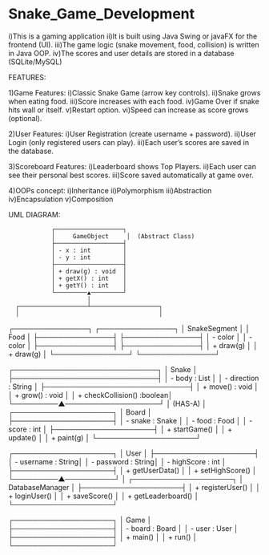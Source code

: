 # Snake_Game_Development

i)This is a gaming application
ii)It is built using Java Swing or javaFX for the frontend (UI).
iii)The game logic (snake movement, food, collision) is written in Java OOP.
iv)The scores and user details are stored in a database (SQLite/MySQL)

FEATURES:

1)Game Features:
   i)Classic Snake Game (arrow key controls).
   ii)Snake grows when eating food.
   iii)Score increases with each food.
   iv)Game Over if snake hits wall or itself.
   v)Restart option.
   vi)Speed can increase as score grows (optional).

2)User Features:
   i)User Registration (create username + password).
   ii)User Login (only registered users can play).
   iii)Each user’s scores are saved in the database.

3)Scoreboard Features:
   i)Leaderboard shows Top Players.
   ii)Each user can see their personal best scores.
   iii)Score saved automatically at game over.

4)OOPs concept:
   i)Inheritance
   ii)Polymorphism
   iii)Abstraction
   iv)Encapsulation
   v)Composition

UML DIAGRAM:

                ┌───────────────────┐
                │     GameObject     │  (Abstract Class)
                ├───────────────────┤
                │ - x : int         │
                │ - y : int         │
                ├───────────────────┤
                │ + draw(g) : void  │
                │ + getX() : int    │
                │ + getY() : int    │
                └─────────▲─────────┘
                          │
      ┌───────────────────┴───────────────────┐
      │                                       │
┌───────────────┐                      ┌───────────────┐
│ SnakeSegment  │                      │     Food      │
├───────────────┤                      ├───────────────┤
│ - color       │                      │ - color       │
├───────────────┤                      ├───────────────┤
│ + draw(g)     │                      │ + draw(g)     │
└───────────────┘                      └───────────────┘


┌─────────────────────────────┐
│       Snake                 │
├─────────────────────────────┤
│ - body : List<SnakeSegment> │
│ - direction : String        │
├─────────────────────────────┤
│ + move() : void             │
│ + grow() : void             │
│ + checkCollision() :boolean│
└─────────▲───────────────────┘
          │ (HAS-A)
          │
┌────────────────────┐
│      Board         │
├────────────────────┤
│ - snake : Snake    │
│ - food : Food      │
│ - score : int      │
├────────────────────┤
│ + startGame()      │
│ + update()         │
│ + paint(g)         │
└────────────────────┘


┌────────────────────┐
│      User          │
├────────────────────┤
│ - username : String│
│ - password : String│
│ - highScore : int  │
├────────────────────┤
│ + getUserData()    │
│ + setHighScore()   │
└─────────▲──────────┘
          │
┌────────────────────┐
│ DatabaseManager    │
├────────────────────┤
│ + registerUser()   │
│ + loginUser()      │
│ + saveScore()      │
│ + getLeaderboard() │
└────────────────────┘


┌────────────────────┐
│       Game         │
├────────────────────┤
│ - board : Board    │
│ - user : User      │
├────────────────────┤
│ + main()           │
│ + run()            │
└────────────────────┘
